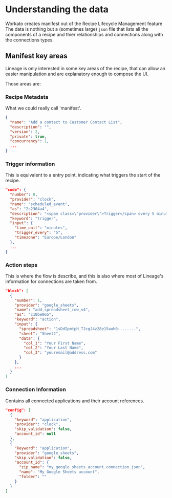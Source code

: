 # Understanding the data

Workato creates manifest out of the Recipe Lifecycle Management feature
The data is nothing but a (sometimes large) `json` file that lists all the components of a recipe and thier relationships and connections along with the connections types.

## Manifest key areas

Lineage is only interested in some key areas of the recipe, that can allow an easier manipulation and are explanatory enough to compose the UI.

Those areas are:

### Recipe Metadata

What we could really call 'manifest'.

```json
{
  "name": "Add a contact to Customer Contact List",
  "description": "",
  "version": 2,
  "private": true,
  "concurrency": 1,
  ...
}
```

### Trigger information

This is equivalent to a entry point, indicating what triggers the start of the recipe.

```json
"code": {
  "number": 0,
  "provider": "clock",
  "name": "scheduled_event",
  "as": "2c2304a4",
  "description": "<span class=\"provider\">Trigger</span> every 5 minutes",
  "keyword": "trigger",
  "input": {
    "time_unit": "minutes",
    "trigger_every": "5",
    "timezone": "Europe/London"
  },
  ...
}
```

### Action steps

This is where the flow is describe, and this is also where most of Lineage's information for connections are taken from.

```json
"block": [
  {
    "number": 1,
    "provider": "google_sheets",
    "name": "add_spreadsheet_row_v4",
    "as": "c10be065",
    "keyword": "action",
    "input": {
      "spreadsheet": "1sDdIpmtpH_TJcgJ4z28e15auh0-.......",
      "sheet": "Sheet2",
      "data": {
        "col_1": "Your First Name",
        "col_2": "Your Last Name",
        "col_3": "youremail@address.com"
      }
    },
    ...
  }
]
```

### Connection Information

Contains all connected applications and their account references.

```json
"config": [
  {
    "keyword": "application",
    "provider": "clock",
    "skip_validation": false,
    "account_id": null
  },
  {
    "keyword": "application",
    "provider": "google_sheets",
    "skip_validation": false,
    "account_id": {
      "zip_name": "my_google_sheets_account.connection.json",
      "name": "My Google Sheets account",
      "folder": ""
    }
  }
]
```
